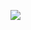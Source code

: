<a href="https://taek2.tistory.com/" target="_blank"><img src="https://img.shields.io/badge/blog?style=plastic&logo=tistory&logoColor=#FE5F50"/></a>

<!--
**taeke2/taeke2** is a ✨ _special_ ✨ repository because its `README.md` (this file) appears on your GitHub profile.

Here are some ideas to get you started:

- 🔭 I’m currently working on ...
- 🌱 I’m currently learning ...
- 👯 I’m looking to collaborate on ...
- 🤔 I’m looking for help with ...
- 💬 Ask me about ...
- 📫 How to reach me: ...
- 😄 Pronouns: ...
- ⚡ Fun fact: ...
-->
